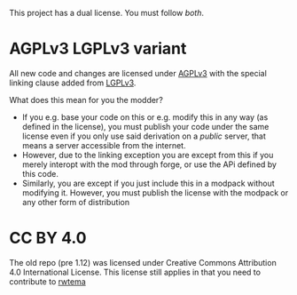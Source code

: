 This project has a dual license. You must follow *both*.

AGPLv3 LGPLv3 variant
====
All new code and changes are licensed under [AGPLv3](https://www.gnu.org/licenses/agpl-3.0.en.html) with the special linking clause added from [LGPLv3](https://www.gnu.org/licenses/lgpl-3.0.en.html).

What does this mean for you the modder?
- If you e.g. base your code on this or e.g. modify this in any way (as defined in the license), you must publish your code under the same license even if you only use said derivation on a *public* server, that means a server accessible from the internet.
- However, due to the linking exception you are except from this if you merely interopt with the mod through forge, or use the APi defined by this code.
- Similarly, you are except if you just include this in a modpack without modifying it. However, you must publish the license with the modpack or any other form of distribution

CC BY 4.0
====
The old repo (pre 1.12) was licensed  under Creative Commons Attribution 4.0 International License. This license still applies in that you need to contribute to  [rwtema](https://github.com/rwtema)


